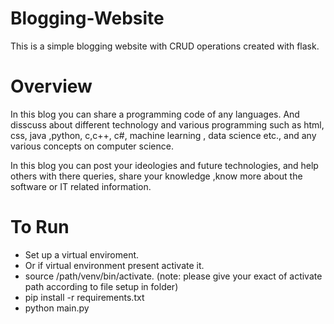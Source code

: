 # Blogging-Website
This is a simple blogging website with CRUD operations created with flask.

# Overview
In this blog you can share a programming code of any languages. And disscuss about different technology and various programming such as html, css, java ,python, c,c++, c#, machine learning , data science etc., and any various concepts on computer science.

In this blog you can post your ideologies and future technologies, and help others with there queries, share your knowledge ,know more about the software or IT related information.


# To Run

- Set up a virtual enviroment. <br>
- Or if virtual environment present activate it.<br>
- source /path/venv/bin/activate. (note: please give your exact of activate path according to file setup in folder) <br>
- pip install -r requirements.txt <br>
- python main.py <br>
